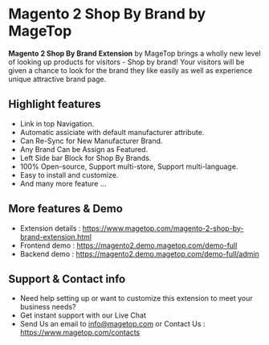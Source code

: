 # Magento 2 Shop By Brand by MageTop

**Magento 2 Shop By Brand Extension** by MageTop brings a wholly new level of looking up products for visitors - Shop by brand! Your visitors will be given a chance to look for the brand they like easily as well as experience unique attractive brand page.

## Highlight features

- Link in top Navigation.
- Automatic assiciate with default manufacturer attribute.
- Can Re-Sync for New Manufacturer Brand.
- Any Brand Can be Assign as Featured.
- Left Side bar Block for Shop By Brands.
- 100% Open-source, Support multi-store, Support multi-language.
- Easy to install and customize.
- And many more feature ...

## More features & Demo

- Extension details : https://www.magetop.com/magento-2-shop-by-brand-extension.html
- Frontend demo : https://magento2.demo.magetop.com/demo-full
- Backend demo : https://magento2.demo.magetop.com/demo-full/admin

## Support & Contact info

- Need help setting up or want to customize this extension to meet your business needs? 
- Get instant support with our Live Chat
- Send Us an email to info@magetop.com or Contact Us : https://www.magetop.com/contacts
